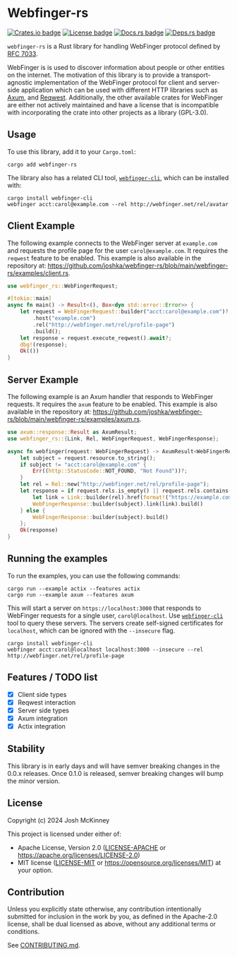 # Webfinger-rs

[![Crates.io badge]][crate]
[![License badge]][license]
[![Docs.rs badge]][docs]
[![Deps.rs badge]][dependencies]

<!-- cargo-rdme start -->

`webfinger-rs` is a Rust library for handling WebFinger protocol defined by [RFC 7033].

WebFinger is  is used to discover information about people or other entities on the internet.
The motivation of this library is to provide a transport-agnostic implementation of the
WebFinger protocol for client and server-side application which can be used with different HTTP
libraries such as [Axum], and [Reqwest]. Additionally, the other available crates for WebFinger
are either not actively maintained and have a license that is incompatible with incorporating
the crate into other projects as a library (GPL-3.0).

[RFC 7033]: https://www.rfc-editor.org/rfc/rfc7033.html
[Axum]: https://crates.io/crates/axum
[Reqwest]: https://crates.io/crates/reqwest

## Usage

To use this library, add it to your `Cargo.toml`:

```shell
cargo add webfinger-rs
```

The library also has a related CLI tool, [`webfinger-cli`], which can be installed with:

```shell
cargo install webfinger-cli
webfinger acct:carol@example.com --rel http://webfinger.net/rel/avatar
```

## Client Example

The following example connects to the WebFinger server at `example.com` and requests the profile
page for the user `carol@example.com`. It requires the `reqwest` feature to be enabled. This
example is also available in the repository at:
<https://github.com/joshka/webfinger-rs/blob/main/webfinger-rs/examples/client.rs>.

```rust
use webfinger_rs::WebFingerRequest;

#[tokio::main]
async fn main() -> Result<(), Box<dyn std::error::Error>> {
    let request = WebFingerRequest::builder("acct:carol@example.com")?
        .host("example.com")
        .rel("http://webfinger.net/rel/profile-page")
        .build();
    let response = request.execute_reqwest().await?;
    dbg!(response);
    Ok(())
}
```

## Server Example

The following example is an Axum handler that responds to WebFinger requests. It requires the
`axum` feature to be enabled. This example is also available in the repository at:
<https://github.com/joshka/webfinger-rs/blob/main/webfinger-rs/examples/axum.rs>.

```rust
use axum::response::Result as AxumResult;
use webfinger_rs::{Link, Rel, WebFingerRequest, WebFingerResponse};

async fn webfinger(request: WebFingerRequest) -> AxumResult<WebFingerResponse> {
    let subject = request.resource.to_string();
    if subject != "acct:carol@example.com" {
        Err((http::StatusCode::NOT_FOUND, "Not Found"))?;
    }
    let rel = Rel::new("http://webfinger.net/rel/profile-page");
    let response = if request.rels.is_empty() || request.rels.contains(&rel) {
        let link = Link::builder(rel).href(format!("https://example.com/profile/{subject}"));
        WebFingerResponse::builder(subject).link(link).build()
    } else {
        WebFingerResponse::builder(subject).build()
    };
    Ok(response)
}
```

## Running the examples

To run the examples, you can use the following commands:

```shell
cargo run --example actix --features actix
cargo run --example axum --features axum
```

This will start a server on `https://localhost:3000` that responds to WebFinger requests for a
single user, `carol@localhost`. Use [`webfinger-cli`] tool to query these servers. The servers
create self-signed certificates for `localhost`, which can be ignored with the `--insecure`
flag.

```shell
cargo install webfinger-cli
webfinger acct:carol@localhost localhost:3000 --insecure --rel http://webfinger.net/rel/profile-page
```

[`webfinger-cli`]: https://crates.io/crates/webfinger-cli

## Features / TODO list

- [x] Client side types
- [x] Reqwest interaction
- [x] Server side types
- [x] Axum integration
- [x] Actix integration

## Stability

This library is in early days and will have semver breaking changes in the 0.0.x releases. Once
0.1.0 is released, semver breaking changes will bump the minor version.

## License

Copyright (c) 2024 Josh McKinney

This project is licensed under either of:

- Apache License, Version 2.0 ([LICENSE-APACHE](LICENSE-APACHE) or
  <https://apache.org/licenses/LICENSE-2.0>)
- MIT license ([LICENSE-MIT](LICENSE-MIT) or <https://opensource.org/licenses/MIT>) at your
  option.

<!-- cargo-rdme end -->

## Contribution

Unless you explicitly state otherwise, any contribution intentionally submitted for inclusion in the
work by you, as defined in the Apache-2.0 license, shall be dual licensed as above, without any
additional terms or conditions.

See [CONTRIBUTING.md](CONTRIBUTING.md).

[Crates.io badge]: https://img.shields.io/crates/v/webfinger-rs?logo=rust&style=for-the-badge
[License badge]: https://img.shields.io/crates/l/webfinger-rs?style=for-the-badge
[Docs.rs badge]: https://img.shields.io/docsrs/webfinger-rs?logo=rust&style=for-the-badge
[Deps.rs badge]: https://deps.rs/repo/github/joshka/webfinger-rs/status.svg?style=for-the-badge
[crate]: https://crates.io/crates/webfinger-rs
[license]: ./LICENSE-MIT
[docs]: https://docs.rs/webfinger-rs/
[dependencies]: https://deps.rs/repo/github/joshka/webfinger-rs
